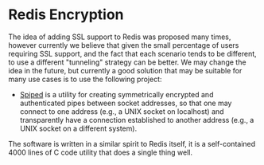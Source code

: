 Redis Encryption
===

The idea of adding SSL support to Redis was proposed many times, however
currently we believe that given the small percentage of users requiring
SSL support, and the fact that each scenario tends to be different, to use
a different "tunneling" strategy can be better. We may change the idea in the
future, but currently a good solution that may be suitable for many use cases
is to use the following project:

* [Spiped](http://www.tarsnap.com/spiped.html) is a utility for creating symmetrically encrypted and authenticated pipes between socket addresses, so that one may connect to one address (e.g., a UNIX socket on localhost) and transparently have a connection established to another address (e.g., a UNIX socket on a different system).

The software is written in a similar spirit to Redis itself, it is a self-contained 4000 lines of C code utility that does a single thing well.
